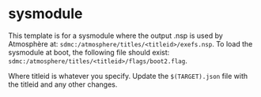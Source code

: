 # sysmodule

This template is for a sysmodule where the output .nsp is used by Atmosphère at: `sdmc:/atmosphere/titles/<titleid>/exefs.nsp`. To load the sysmodule at boot, the following file should exist: `sdmc:/atmosphere/titles/<titleid>/flags/boot2.flag`.

Where titleid is whatever you specify. Update the `$(TARGET).json` file with the titleid and any other changes.

